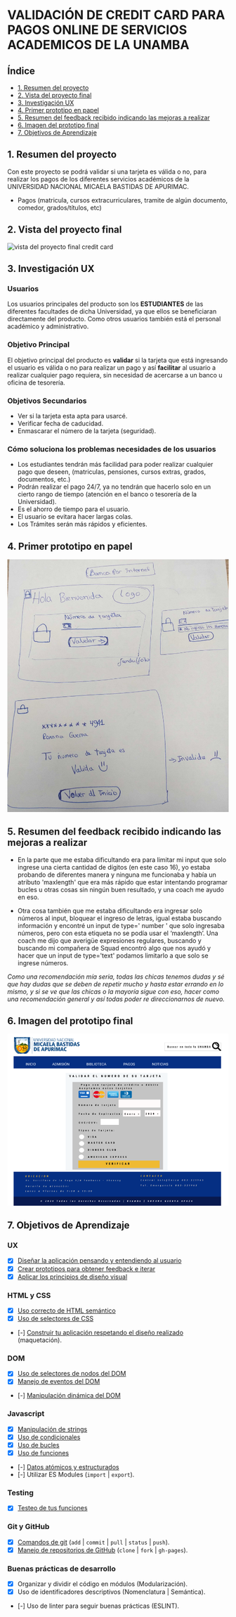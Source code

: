 # VALIDACIÓN DE CREDIT CARD PARA PAGOS ONLINE DE SERVICIOS ACADEMICOS DE LA UNAMBA

## Índice

* [1. Resumen del proyecto](#1-resumen-del-proyecto)
* [2. Vista del proyecto final](#2-vista-del-proyecto-final)
* [3. Investigación UX](#3-investigación-UX)
* [4. Primer prototipo en papel](#4-primer-prototipo-en-papel)
* [5. Resumen del feedback recibido indicando las mejoras a realizar](#5-resumen-del-feedback-recibido-indicando-las-mejoras-a-realizar)
* [6. Imagen del prototipo final](#6-imagen-del-prototipo-final)
* [7. Objetivos de Aprendizaje](#7-objetivos-de-aprendizaje)


## 1. Resumen del proyecto

Con este proyecto se podrá validar si una tarjeta es válida o no, para realizar los pagos de los diferentes servicios académicos de la UNIVERSIDAD NACIONAL MICAELA BASTIDAS DE APURIMAC. 
  * Pagos (matricula, cursos extracurriculares, tramite de algún documento, comedor, grados/títulos, etc)

## 2. Vista del proyecto final

![vista del proyecto final credit card](https://github.com/roxanaguerra/LIM012-card-validation/blob/master/src/img/DISE%C3%91O%20FINAL%20CREDIT_CARD.JPG)

## 3. Investigación UX

### Usuarios

Los usuarios principales del producto son los **ESTUDIANTES** de las diferentes facultades de dicha
Universidad, ya que ellos se beneficiaran directamente del producto. Como otros usuarios también está el personal académico  y administrativo.

### Objetivo Principal

El objetivo principal del producto es **validar** si la tarjeta que está ingresando el usuario es válida o no para realizar un pago y así **facilitar** al usuario a realizar cualquier pago requiera, sin necesidad de acercarse a un banco u oficina de tesorería.

### Objetivos Secundarios

* Ver si la tarjeta esta apta para usarcé.
* Verificar fecha de caducidad.	
* Enmascarar el número de la tarjeta (seguridad).

### Cómo soluciona los problemas necesidades de los usuarios

* Los estudiantes tendrán más facilidad para poder realizar cualquier pago que deseen, (matriculas, pensiones, cursos extras, grados, documentos, etc.)
* Podrán realizar el pago 24/7, ya no tendrán que hacerlo solo en un cierto rango de tiempo (atención en el banco o tesorería de la Universidad).
* Es el ahorro de tiempo para el usuario.
*	El usuario se evitara hacer largas colas.
*	Los Trámites serán más rápidos y eficientes.

## 4. Primer prototipo en papel

![prototipo en papel](https://github.com/roxanaguerra/LIM012-card-validation/blob/master/src/img/PROTOTIPO%20EN%20PAPEL%20CREDIT%20CARD.jpg)

## 5. Resumen del feedback recibido indicando las mejoras a realizar

 * En la parte que me estaba dificultando era para limitar mi input que solo ingrese una cierta cantidad de dígitos (en este caso 16), yo estaba probando de diferentes manera y ninguna me funcionaba y había un atributo 'maxlength' que era más rápido que estar intentando programar bucles u otras cosas sin ningún buen resultado, y una coach me ayudo en eso.
 
* Otra cosa también que me estaba dificultando era ingresar solo números al input, bloquear el ingreso de letras, igual estaba buscando información y encontré un input de type=' number ' que solo ingresaba números, pero con esta etiqueta no se podía usar el ‘maxlength’. Una coach me dijo que averigüe expresiones regulares, buscando y buscando mi compañera de Squad encontró algo que nos ayudó y hacer que un input de type='text' podamos limitarlo a que solo se ingrese números.

*Como una recomendación mía seria, todas las chicas tenemos dudas y sé que hay dudas que se deben de repetir mucho y hasta estar errando en lo mismo, y si se ve que las chicas o la mayoría sigue con eso, hacer como una recomendación general y así todas poder re direccionarnos de nuevo.*


## 6. Imagen del prototipo final

![prototipo final](https://github.com/roxanaguerra/LIM012-card-validation/blob/master/src/img/FIGMA%20CREDIT_CARD.PNG)

## 7. Objetivos de Aprendizaje

### UX
* [X] [Diseñar la aplicación pensando y entendiendo al usuario](https://lms.laboratoria.la/cohorts/lim-2020-01-bc-core-lim012/courses/intro-ux/01-el-proceso-de-diseno/00-el-proceso-de-diseno)
* [x] [Crear prototipos para obtener feedback e iterar](https://lms.laboratoria.la/cohorts/lim-2020-01-bc-core-lim012/courses/product-design/00-sketching/00-sketching)
* [X] [Aplicar los principios de diseño visual](https://lms.laboratoria.la/cohorts/lim-2020-01-bc-core-lim012/courses/product-design/01-visual-design/01-visual-design-basics)

### HTML y CSS
* [X] [Uso correcto de HTML semántico](https://developer.mozilla.org/en-US/docs/Glossary/Semantics#Semantics_in_HTML)
* [X] [Uso de selectores de CSS](https://developer.mozilla.org/es/docs/Web/CSS/Selectores_CSS)
* [-] [Construir tu aplicación respetando el diseño realizado](https://lms.laboratoria.la/cohorts/lim-2020-01-bc-core-lim012/courses/css/01-css/02-boxmodel-and-display) (maquetación).

### DOM
* [X] [Uso de selectores de nodos del DOM](https://lms.laboratoria.la/cohorts/lim-2020-01-bc-core-lim012/courses/browser/02-dom/03-1-dom-methods-selection)
* [X] [Manejo de eventos del DOM](https://lms.laboratoria.la/cohorts/lim-2020-01-bc-core-lim012/courses/browser/02-dom/04-events)
* [-] [Manipulación dinámica del DOM](https://developer.mozilla.org/es/docs/Referencia_DOM_de_Gecko/Introducci%C3%B3n)

### Javascript
* [X] [Manipulación de strings](https://lms.laboratoria.la/cohorts/lim-2020-01-bc-core-lim012/courses/javascript/06-strings/01-strings)
* [X] [Uso de condicionales](https://lms.laboratoria.la/cohorts/lim-2020-01-bc-core-lim012/courses/javascript/02-flow-control/01-conditionals-and-loops)
* [X] [Uso de bucles](https://lms.laboratoria.la/cohorts/lim-2020-01-bc-core-lim012/courses/javascript/02-flow-control/02-loops)
* [X] [Uso de funciones](https://lms.laboratoria.la/cohorts/lim-2019-09-bc-core-lim011/courses/javascript/02-flow-control/03-functions)
* [-] [Datos atómicos y estructurados](https://www.todojs.com/tipos-datos-javascript-es6/)
* [-] Utilizar ES Modules (`import` | `export`).

### Testing
* [X] [Testeo de tus funciones](https://jestjs.io/docs/es-ES/getting-started)

### Git y GitHub
* [X] [Comandos de git](https://lms.laboratoria.la/cohorts/lim-2019-09-bc-core-lim011/courses/scm/01-git/04-commands)
  (`add` | `commit` | `pull` | `status` | `push`).
* [X] [Manejo de repositorios de GitHub](https://lms.laboratoria.la/cohorts/lim-2019-09-bc-core-lim011/courses/scm/02-github/01-github)  (`clone` | `fork` | `gh-pages`).

### Buenas prácticas de desarrollo
* [X] Organizar y dividir el código en módulos (Modularización).
* [X] Uso de identificadores descriptivos (Nomenclatura | Semántica).
* [-] Uso de linter para seguir buenas prácticas (ESLINT).

